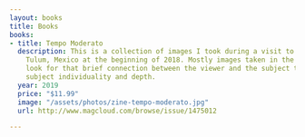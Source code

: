 ```yaml
---
layout: books
title: Books
books:
- title: Tempo Moderato
  description: This is a collection of images I took during a visit to Merida and
    Tulum, Mexico at the beginning of 2018. Mostly images taken in the streets, I
    look for that brief connection between the viewer and the subject that gives the
    subject individuality and depth.
  year: 2019
  price: "$11.99"
  image: "/assets/photos/zine-tempo-moderato.jpg"
  url: http://www.magcloud.com/browse/issue/1475012

---
```

